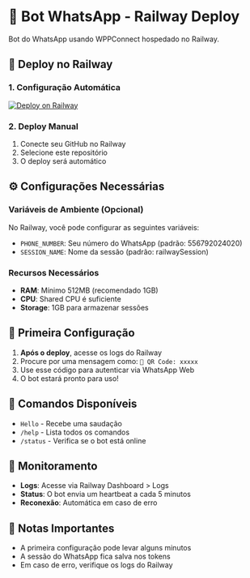 # 🤖 Bot WhatsApp - Railway Deploy

Bot do WhatsApp usando WPPConnect hospedado no Railway.

## 🚀 Deploy no Railway

### 1. Configuração Automática
[![Deploy on Railway](https://railway.app/button.svg)](https://railway.app/new/template?template=https://github.com/Unicaclub/BotWhatsAPI)

### 2. Deploy Manual
1. Conecte seu GitHub no Railway
2. Selecione este repositório
3. O deploy será automático

## ⚙️ Configurações Necessárias

### Variáveis de Ambiente (Opcional)
No Railway, você pode configurar as seguintes variáveis:

- `PHONE_NUMBER`: Seu número do WhatsApp (padrão: 556792024020)
- `SESSION_NAME`: Nome da sessão (padrão: railwaySession)

### Recursos Necessários
- **RAM**: Mínimo 512MB (recomendado 1GB)
- **CPU**: Shared CPU é suficiente
- **Storage**: 1GB para armazenar sessões

## 📱 Primeira Configuração

1. **Após o deploy**, acesse os logs do Railway
2. Procure por uma mensagem como: `🔑 QR Code: xxxxx`
3. Use esse código para autenticar via WhatsApp Web
4. O bot estará pronto para uso!

## 🎯 Comandos Disponíveis

- `Hello` - Recebe uma saudação
- `/help` - Lista todos os comandos
- `/status` - Verifica se o bot está online

## 🔧 Monitoramento

- **Logs**: Acesse via Railway Dashboard > Logs
- **Status**: O bot envia um heartbeat a cada 5 minutos
- **Reconexão**: Automática em caso de erro

## 📝 Notas Importantes

- A primeira configuração pode levar alguns minutos
- A sessão do WhatsApp fica salva nos tokens
- Em caso de erro, verifique os logs do Railway
